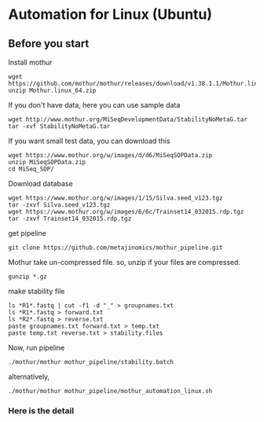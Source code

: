 # Automation for Linux (Ubuntu)

## Before you start
Install mothur
```
wget https://github.com/mothur/mothur/releases/download/v1.38.1.1/Mothur.linux_64.zip
unzip Mothur.linux_64.zip
```

If you don't have data, here you can use sample data
```
wget http://www.mothur.org/MiSeqDevelopmentData/StabilityNoMetaG.tar
tar -xvf StabilityNoMetaG.tar
```

If you want small test data, you can download this
```
wget https://www.mothur.org/w/images/d/d6/MiSeqSOPData.zip
unzip MiSeqSOPData.zip
cd MiSeq_SOP/
```

Download database
```
wget https://www.mothur.org/w/images/1/15/Silva.seed_v123.tgz
tar -zxvf Silva.seed_v123.tgz
wget https://www.mothur.org/w/images/6/6c/Trainset14_032015.rdp.tgz
tar -zxvf Trainset14_032015.rdp.tgz
```

get pipeline
```
git clone https://github.com/metajinomics/mothur_pipeline.git
```
Mothur take un-compressed file. so, unzip if your files are compressed.
```
gunzip *.gz
```
make stability file
```
ls *R1*.fastq | cut -f1 -d "_" > groupnames.txt
ls *R1*.fastq > forward.txt
ls *R2*.fastq > reverse.txt
paste groupnames.txt forward.txt > temp.txt
paste temp.txt reverse.txt > stability.files
```
Now, run pipeline
```
./mothur/mothur mothur_pipeline/stability.batch
```
alternatively,
```
./mothur/mothur mothur_pipeline/mothur_automation_linux.sh
```

### Here is the detail
